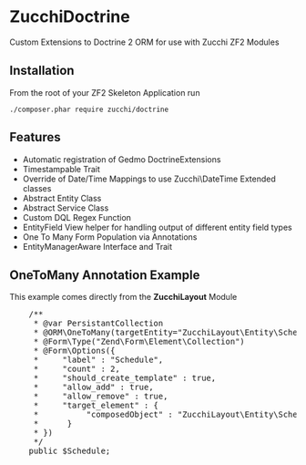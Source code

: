 ZucchiDoctrine
==============

Custom Extensions to Doctrine 2 ORM for use with Zucchi ZF2 Modules

Installation
------------

From the root of your ZF2 Skeleton Application run

    ./composer.phar require zucchi/doctrine
    
Features
--------

*    Automatic registration of Gedmo DoctrineExtensions
*    Timestampable Trait
*    Override of Date/Time Mappings to use Zucchi\DateTime Extended classes
*    Abstract Entity Class
*    Abstract Service Class
*    Custom DQL Regex Function
*    EntityField View helper for handling output of different entity field types
*    One To Many Form Population via Annotations
*    EntityManagerAware Interface and Trait

OneToMany Annotation Example
----------------------------

This example comes directly from the **ZucchiLayout** Module

<pre>
    /**
     * @var PersistantCollection
     * @ORM\OneToMany(targetEntity="ZucchiLayout\Entity\Schedule", mappedBy="Layout")
     * @Form\Type("Zend\Form\Element\Collection")
     * @Form\Options({
     *     "label" : "Schedule",
     *     "count" : 2,
     *     "should_create_template" : true,
     *     "allow_add" : true,
     *     "allow_remove" : true,
     *     "target_element" : {
     *          "composedObject" : "ZucchiLayout\Entity\Schedule"
     *      }
     * })
     */
    public $Schedule;
</pre>